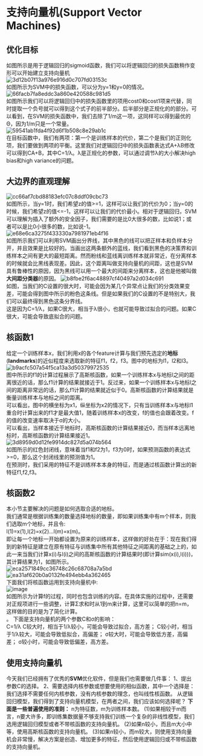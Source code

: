 # 支持向量机(Support Vector Machines)
## 优化目标
如图所示是用于逻辑回归的sigmoid函数，我们可以将逻辑回归的损失函数稍作变形可以开始建立支持向量机</br>
![3d12b07f13a976e916d0c707fd03153c](https://github.com/zhangruiouc/Machine-Learning-Course/assets/130215873/e15d28bb-7362-46c1-801c-416c14918eb7)</br>
如图所示为SVM中的损失函数，可以分为y=1和y=0的情况。</br>
![66facb7fa8eddc3a860e420588c981d5](https://github.com/zhangruiouc/Machine-Learning-Course/assets/130215873/545224de-fd32-4a48-be63-72ca23c83904)</br>
如图所示我们可以将逻辑回归中的损失函数里的项用cost0和cost1项来代替，同时提取一个负号就可以得到这个式子的前半部分。后半部分是正规化的的部分。可以看到，在SVM的损失函数中，我们去除了1/m这一项，这同样可以得到最优的Θ，因为1/m只是一个常量。</br>
![59541ab1fda4f92d6f1b508c8e29ab1c](https://github.com/zhangruiouc/Machine-Learning-Course/assets/130215873/bb9aa3d5-c604-4de9-a563-b3b42701d832)</br>
在目标函数中，我们有两项：第一个是训练样本的代价，第二个是我们的正则化项，我们要做到两项的平衡。这里我们对逻辑回归中的损失函数表达式A+λB修改可以得到CA+B，其中C=1/λ。λ是正规化的参数，可以通过调节λ的大小解决high bias和high variance的问题。
## 大边界的直观理解
![cc66af7cbd88183efc07c8ddf09cbc73](https://github.com/zhangruiouc/Machine-Learning-Course/assets/130215873/cefa2330-edd2-4d27-a1aa-482e65e057c6)</br>
如图所示，当y=1时，我们希望z的值>=1，这样可以让我们的代价为0；当y=0的时候，我们希望z的值<=-1，这样可以让我们的代价最小。相对于逻辑回归，SVM可以理解为插入了额外的安全因子，我们需要的是比0大很多的数，比如说1；或者可以是比0小很多的数，比如说-1。</br>
![e68e6ca3275f433330a7981971eb4f16](https://github.com/zhangruiouc/Machine-Learning-Course/assets/130215873/4b772c11-3a07-4db5-90c7-932dc1618844)</br>
如图所示我们可以利用SVM画出分界线，其中黑色的线可以把正样本和负样本分开，并且效果是比较好的。当画出这两条额外的蓝线，我们看到黑色的决策界和训练样本之间有更大的最短距离。然而粉线和蓝线离训练样本就非常近，在分离样本的时候就会比黑线表现差。因此，这个距离叫做支持向量机的间距，这也是SVM具有鲁棒性的原因，因为黑线可以用一个最大的间距来分离样本，这也是他被叫做**大间距分类器**的原因。
![b8fbe2f6ac48897cf40497a2d034c691](https://github.com/zhangruiouc/Machine-Learning-Course/assets/130215873/3036ea81-e269-4f2f-9a0d-7b6b6baacc44)</br>
如图，当我们的C设置的很大时，可能会因为某几个异常点让我们的分类效果变差，可能会得到图中所示的粉色这条线。但是如果我们的C设置的不是特别大，我们可以最终得到黑色这条分界线。</br>
这是因为C=1/λ，如果C很大，相当于λ很小，也就可能导致过拟合的问题。如果C很大，可能会导致底拟合的问题。</br>
## 核函数1
给定一个训练样本x，我们利用x的各个feature计算与我们预先选定的**地标**(**landmarks**)的近似程度来选取新的特征f1，f2，f3。图中的地标为l1，l2和l3。</br>
![b9acfc507a54f5ca13a3d50379972535](https://github.com/zhangruiouc/Machine-Learning-Course/assets/130215873/c914958f-0894-4e9f-974d-2bb5281af7fa)</br>
图中所示的f1的计算过程展示了高斯核函数，如果一个训练样本x与地标l之间的距离很近的话，那么f1计算的结果就接近于1。反过来，如果一个训练样本x与地标l之间的距离非常远的话，那么f1计算的结果就近似于0。高斯核函数的计算结果就是衡量训练样本与地标之间的距离。</br>
可以看出，图中的横坐标为x1，纵坐标为x2的情况下，只有当训练样本x与地标l1重合时计算出来的f1才是最大值1，随着训练样本x的改变，f的值也会跟着改变。f的值的改变速率取决于σ的大小。</br>
可以看出，当样本接近于地标时，高斯核函数的计算结果接近0，而当样本远离地标时，高斯核函数的计算结果接近1。</br>
![3d8959d0d12fe9914dc827d5a074b564](https://github.com/zhangruiouc/Machine-Learning-Course/assets/130215873/3e94533f-6ada-4566-a06b-659e471304f1)</br>
如图所示的红色封闭线，意味着当f1和f2为1，f3为0时，如果预测函数的表达式>=0，那么这个封闭线里的预测值为1。</br>
在预测时，我们采用的特征不是训练样本本身的特征，而是通过核函数计算出的新特征f1,f2,f3。</br>
## 核函数2
本小节主要解决的问题是如何选取合适的地标。</br>
我们通常是根据训练集的数量选择地标的数量，即如果训练集中有m个样本，则我们选取m个地标，并且令:</br>
l(1)=x(1),l(2)=x(2)...l(m)=x(m)。</br>
即让每一个地标一开始都设置为原来的训练样本，这样做的好处在于：现在我们得到的新特征是建立在原有特征与训练集中所有其他特征之间距离的基础之上的，如此一来当我们计算x(i)与l(i)之间的高斯核函数的计算结果时(即计算sim(x(i),l(i)))，其计算结果为1，如图所示。</br>
![eca2571849cc36748c26c68708a7a5bd](https://github.com/zhangruiouc/Machine-Learning-Course/assets/130215873/b517c1e3-fe08-479b-b08b-84f88bb1e391)</br>
![ea31af620b0a0132fe494ebb4a362465](https://github.com/zhangruiouc/Machine-Learning-Course/assets/130215873/bceea910-e0fd-4bf4-a740-252eec5d38b5)</br>
下面我们将核函数运用到支持向量机中:</br>
![image](https://github.com/zhangruiouc/Machine-Learning-Course/assets/130215873/552b9845-6a68-4bb7-b6b7-1b9ca32c0b3f)</br>
如图所示为计算f的过程，同时也包含训练的内容。在具体实施的过程中，还需要对正规项进行一些调整，计算Σ求和时从1到m来计算，这里可以简单的把n=m，这样做的目的是为了简化计算。</br>。
下面是支持向量机的两个参数C和σ的影响：</br>
C=1/λ
C较大时，相当于1/λ较小，可能会导致过拟合，高方差；
C较小时，相当于1/λ较大，可能会导致低拟合，高偏差；
σ较大时，可能会导致低方差，高偏差；
σ较小时，可能会导致低偏差，高方差。
## 使用支持向量机
今天我们已经拥有了优秀的**SVM**优化软件，但是我们也需要做几件事：
1、提出参数C的选择。
2、需要选择内核参数或想要使用的相似函数，其中一个选择是：我们选择不需要任何内核参数，没有内核参数的理念，也叫线性核函数。
从逻辑回归模型，我们得到了支持向量机模型，在两者之间，我们应该如何选择呢？
**下面是一些普遍使用的准则：**
n为特征数，m为训练样本数。
(1)如果相较于m而言，n要大许多，即训练集数据量不够支持我们训练一个复杂的非线性模型，我们选用逻辑回归模型或者不带核函数的支持向量机。
(2)如果n较小，而且m大小中等，使用高斯核函数的支持向量机。
(3)如果n较小，而m较大，则使用支持向量机会非常慢，解决方案是创造、增加更多的特征，然后使用逻辑回归或不带核函数的支持向量机。
